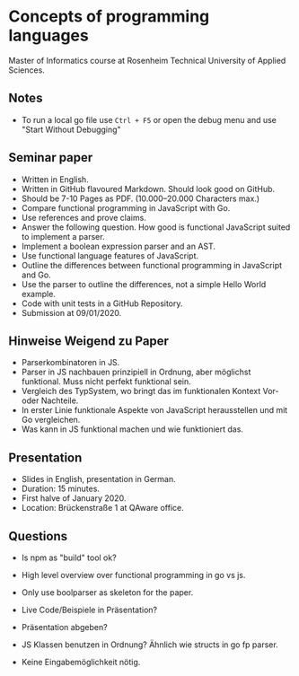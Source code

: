 # Concepts of programming languages

Master of Informatics course at Rosenheim Technical University of Applied Sciences.

## Notes

- To run a local go file use `Ctrl + F5` or open the debug menu and use "Start Without Debugging"

## Seminar paper

- Written in English.
- Written in GitHub flavoured Markdown. Should look good on GitHub.
- Should be 7-10 Pages as PDF. (10.000–20.000 Characters max.)
- Compare functional programming in JavaScript with Go.
- Use references and prove claims.
- Answer the following question. How good is functional JavaScript suited to implement a parser.
- Implement a boolean expression parser and an AST.
- Use functional language features of JavaScript.
- Outline the differences between functional programming in JavaScript and Go.
- Use the parser to outline the differences, not a simple Hello World example.
- Code with unit tests in a GitHub Repository.
- Submission at 09/01/2020.

## Hinweise Weigend zu Paper

- Parserkombinatoren in JS.
- Parser in JS nachbauen prinzipiell in Ordnung, aber möglichst funktional. Muss nicht perfekt funktional sein.
- Vergleich des TypSystem, wo bringt das im funktionalen Kontext Vor- oder Nachteile.
- In erster Linie funktionale Aspekte von JavaScript herausstellen und mit Go vergleichen.
- Was kann in JS funktional machen und wie funktioniert das.

## Presentation

- Slides in English, presentation in German.
- Duration: 15 minutes.
- First halve of January 2020.
- Location: Brückenstraße 1 at QAware office.

## Questions

- Is npm as "build" tool ok?
- High level overview over functional programming in go vs js.
- Only use boolparser as skeleton for the paper.

- Live Code/Beispiele in Präsentation?
- Präsentation abgeben?

- JS Klassen benutzen in Ordnung? Ähnlich wie structs in go fp parser.

- Keine Eingabemöglichkeit nötig.
